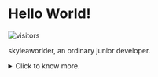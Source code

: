 # Hello World!

![visitors](https://visitor-badge.glitch.me/badge?page_id=skyleaworlder.skyleaworlder)

skyleaworlder, an ordinary junior developer.

<details>
<summary>Click to know more.</summary>
<p align="left">
	<li> A semi-northerner living in the south;</li>
	<li> I have been a Calligraphy Enthusiast for 15 years, major in RegularScript;</li>
	<li> My favorite YGO deck is 『代行天使』;</li> 
	<li> Interest | current learning: DevOps / Web / PA / ML.</li>
	<li> Now I keep learning and working for GLCC-2022 project of apache/incubator-shenyu. </li>
	<li> Tongji Univ. CS/IS => Incoming graduate student in Fudan Univ. SE Lab.</li>
	<li> Aim to be a Polyglot Programmer, learning for new programming concepts; you can check the languages I used on GitHub now :)</li> 
	<li> Self-deprecating job does reduce my pressure; e.g. I am a self-styled Markdown Engineer.</li>
	<li> Actually, I got 1st Prize(60/2000000+) in the Final of 12th SSSCCC, aka "Secondary School Student Creative Composition Competition".</li>
</p>
</details>
